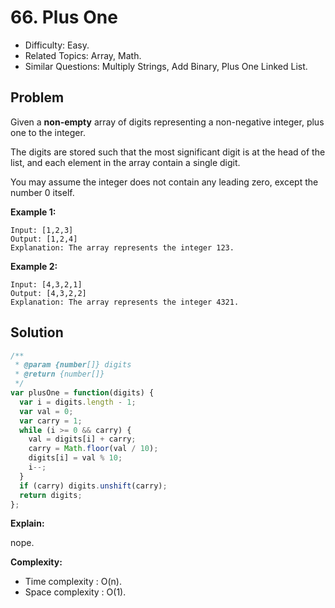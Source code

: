 # 66. Plus One

- Difficulty: Easy.
- Related Topics: Array, Math.
- Similar Questions: Multiply Strings, Add Binary, Plus One Linked List.

## Problem

Given a **non-empty** array of digits representing a non-negative integer, plus one to the integer.

The digits are stored such that the most significant digit is at the head of the list, and each element in the array contain a single digit.

You may assume the integer does not contain any leading zero, except the number 0 itself.

**Example 1:**

```
Input: [1,2,3]
Output: [1,2,4]
Explanation: The array represents the integer 123.
```

**Example 2:**

```
Input: [4,3,2,1]
Output: [4,3,2,2]
Explanation: The array represents the integer 4321.
```

## Solution

```javascript
/**
 * @param {number[]} digits
 * @return {number[]}
 */
var plusOne = function(digits) {
  var i = digits.length - 1;
  var val = 0;
  var carry = 1;
  while (i >= 0 && carry) {
    val = digits[i] + carry;
    carry = Math.floor(val / 10);
    digits[i] = val % 10;
    i--;
  }
  if (carry) digits.unshift(carry);
  return digits;
};
```

**Explain:**

nope.

**Complexity:**

* Time complexity : O(n).
* Space complexity : O(1).
